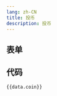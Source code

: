```yaml
---
lang: zh-CN
title: 投币
description: 投币
---
```


<script setup lang="ts">
import { coinSchema } from './_schema'
import useConfigStore from '@store/config'
const data = useConfigStore()

</script>

## 表单

<JSONSchema :schema="coinSchema" v-model="data.coin"></JSONSchema>

## 代码

```json-vue
{{data.coin}}
```
